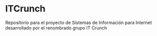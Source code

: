 # ITCrunch
Repositorio para el proyecto de Sistemas de Información para Internet desarrollado por el renombrado grupo IT Crunch
 
